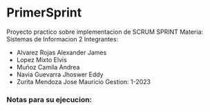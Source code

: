 # PrimerSprint
Proyecto practico sobre implementacion de SCRUM SPRINT
Materia: Sistemas de Informacion 2
Integrantes: 
- Alvarez Rojas Alexander James 
- Lopez Mixto Elvis 
- Muñoz Camila Andrea
- Navia Guevarra Jhoswer Eddy 
- Zurita Mendoza Jose Mauricio
Gestion: 1-2023
### Notas para su ejecucion: 

